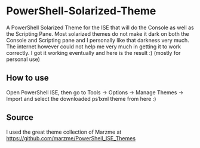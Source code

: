 # PowerShell-Solarized-Theme
A PowerShell Solarized Theme for the ISE that will do the Console as well as the Scripting Pane. Most solarized themes do not make it dark on both the Console and Scripting pane and I personally like that darkness very much. The internet however could not help me very much in getting it to work correctly. I got it working eventually and here is the result :) (mostly for personal use)

## How to use 

Open PowerShell ISE, then go to Tools -> Options -> Manage Themes -> Import and select the downloaded ps1xml theme from here :)

## Source

I used the great theme collection of Marzme at https://github.com/marzme/PowerShell_ISE_Themes



